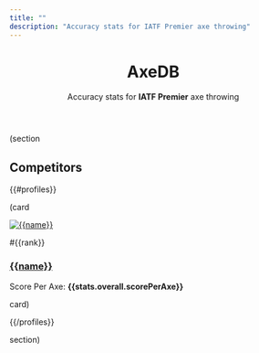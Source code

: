 ```yaml
---
title: ""
description: "Accuracy stats for IATF Premier axe throwing"
---
```


<header class="text-center">
  <h1 class="huge">AxeDB</h1>
  <p>Accuracy stats for <strong>IATF Premier</strong> axe throwing</p>
</header>

(section

## Competitors

{{#profiles}}

(card

<div class="grid stack auto-fill-auto items-y-center">
  <div>
    <a href="/{{profileId}}">
      <img alt="{{name}}" src="data:image/png;base64,{{image}}" class="size100">
    </a>
  </div>
  <div>
    <p>#{{rank}}</p>
    <h3>
      <a href="/{{profileId}}">{{name}}</a>
    </h3>
  </div>
  <div>
    <p>
      <span>Score Per Axe:</span>
      <strong>{{stats.overall.scorePerAxe}}</strong>
    </p>
  </div>
</div>

card)

{{/profiles}}

section)